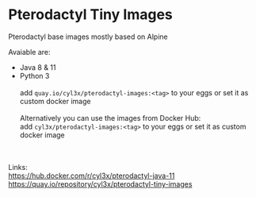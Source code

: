# Pterodactyl Tiny Images

Pterodactyl base images mostly based on Alpine  

Avaiable are:  
  - Java 8 & 11
  - Python 3
<br></br>
  add ```quay.io/cyl3x/pterodactyl-images:<tag>``` to your eggs or set it as custom docker image
<br></br>
Alternatively you can use the images from Docker Hub:    
  add ```cyl3x/pterodactyl-images:<tag>``` to your eggs or set it as custom docker image  
<br></br>
  
Links:  
https://hub.docker.com/r/cyl3x/pterodactyl-java-11  
https://quay.io/repository/cyl3x/pterodactyl-tiny-images  
